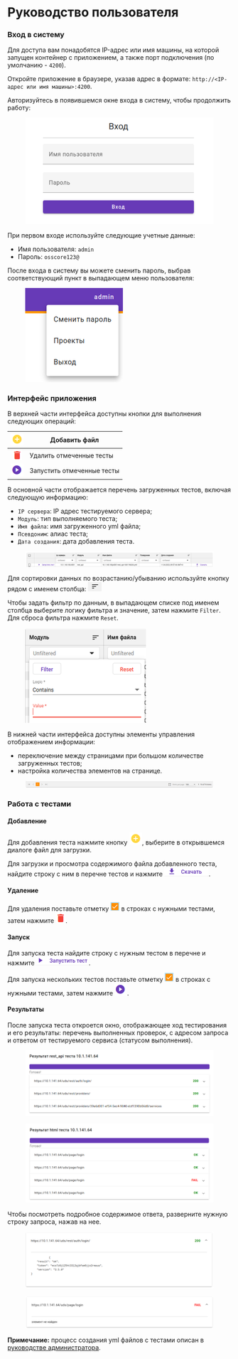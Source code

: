 # Руководство пользователя

### Вход в систему <a href="#login" id="login"></a>

Для доступа вам понадобятся IP-адрес или имя машины, на которой запущен контейнер с приложением, а также порт подключения (по умолчанию - `4200`).

Откройте приложение в браузере, указав адрес в формате: `http://<IP-адрес или имя машины>:4200`.

Авторизуйтесь в появившемся окне входа в систему, чтобы продолжить работу:

<figure><img src="../../.gitbook/assets/login.png" alt=""><figcaption></figcaption></figure>

При первом входе используйте следующие учетные данные:

* Имя пользователя: `admin`
* Пароль: `osscore123@`

После входа в систему вы можете сменить пароль, выбрав соответствующий пункт в выпадающем меню пользователя:

<figure><img src="../../.gitbook/assets/user-menu.png" alt=""><figcaption></figcaption></figure>

### Интерфейс приложения <a href="#interface" id="interface"></a>

В верхней части интерфейса доступны кнопки для выполнения следующих операций:

| ![](<../../.gitbook/assets/add-test (1).png>) | Добавить файл              |
| :-------------------------------------------: | -------------------------- |
|   ![](../../.gitbook/assets/delete-test.png)  | Удалить отмеченные тесты   |
|    ![](../../.gitbook/assets/run-tests.png)   | Запустить отмеченные тесты |

В основной части отображается перечень загруженных тестов, включая следующую информацию:

* `IP сервера`: IP адрес тестируемого сервера;
* `Модуль`: тип выполняемого теста;
* `Имя файла`: имя загруженного yml файла;
* `Псевдоним`: алиас теста;
* `Дата создания`: дата добавления теста.

<figure><img src="../../.gitbook/assets/main.png" alt=""><figcaption></figcaption></figure>

Для сортировки данных по возрастанию/убыванию используйте кнопку рядом с именем столбца: ![](../../.gitbook/assets/sort.png)

Чтобы задать фильтр по данным, в выпадающем списке под именем столбца выберите логику фильтра и значение, затем нажмите `Filter`. Для сброса фильтра нажмите `Reset`.

<figure><img src="../../.gitbook/assets/filter.png" alt=""><figcaption></figcaption></figure>

В нижней части интерфейса доступны элементы управления отображением информации:

* переключение между страницами при большом количестве загруженных тестов;
* настройка количества элементов на странице.

<figure><img src="../../.gitbook/assets/footer.png" alt=""><figcaption></figcaption></figure>

### Работа с тестами <a href="#tests" id="tests"></a>

#### Добавление <a href="#add" id="add"></a>

Для добавления теста нажмите кнопку ![](<../../.gitbook/assets/add-test (1).png>), выберите в открывшемся диалоге файл для загрузки.

Для загрузки и просмотра содержимого файла добавленного теста, найдите строку с ним в перечне тестов и нажмите ![](../../.gitbook/assets/download.png).

#### Удаление <a href="#remove" id="remove"></a>

Для удаления поставьте отметку ![](../../.gitbook/assets/checkbox.png) в строках с нужными тестами, затем нажмите ![](../../.gitbook/assets/delete-test.png).

#### Запуск <a href="#run" id="run"></a>

Для запуска теста найдите строку с нужным тестом в перечне и нажмите ![](../../.gitbook/assets/test-run.png).

Для запуска нескольких тестов поставьте отметку ![](../../.gitbook/assets/checkbox.png) в строках с нужными тестами, затем нажмите ![](../../.gitbook/assets/run-tests.png).

#### Результаты <a href="#results" id="results"></a>

После запуска теста откроется окно, отображающее ход тестирования и его результаты: перечень выполненных проверок, с адресом запроса и ответом от тестируемого сервиса (статусом выполнения).

<figure><img src="../../.gitbook/assets/test-api.png" alt=""><figcaption></figcaption></figure>

<figure><img src="../../.gitbook/assets/test-html.png" alt=""><figcaption></figcaption></figure>

Чтобы посмотреть подробное содержимое ответа, разверните нужную строку запроса, нажав на нее.

<figure><img src="../../.gitbook/assets/test-api-success.png" alt=""><figcaption></figcaption></figure>

<figure><img src="../../.gitbook/assets/test-html-fail.png" alt=""><figcaption></figcaption></figure>

**Примечание:** процесс создания yml файлов с тестами описан в [руководстве администратора](admin-guide.md).

